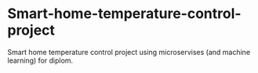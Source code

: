 # Smart-home-temperature-control-project
Smart home temperature control project using microservises (and machine learning) for diplom.
